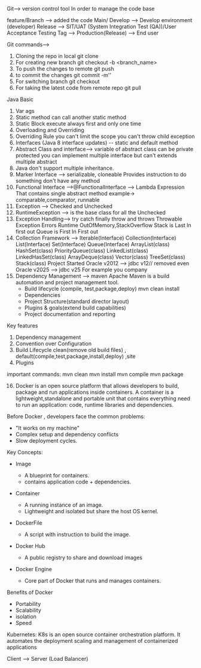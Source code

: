 Git--> version control tool
In order to manage the code base


feature/Branch --> added the code 
Main/ Develop --> Develop environment (developer)
Release --> SIT/UAT (System Integration Test (QA))/User Acceptance Testing 
Tag --> Production(Release) --> End user


Git commands-->
1. Cloning the repo in local
git clone <ssh Repo Url>
2. For creating new branch 
git checkout -b <branch_name>
3. To push the changes to remote
git push
4. to commit the changes
git commit -m'<Message>'
5. For switching branch 
git checkout
6. For taking the latest code from remote repo
git pull

Java Basic
1. Var ags
2. Static method can call another static method
3. Static Block execute always first and only one time
4. Overloading and Overriding
5. Overriding Rule
    you can't limit the scope
    you can't throw child exception 
6. Interfaces (Java 8 interface updates) -- static and default method 
7. Abstract Class and interface--> variable of abstract class can be private protected 
    you can implement multiple interface but can't extends multiple abstract
8. Java don't support multiple inheritance.
9. Marker Interface --> serializable, cloneable 
    Provides instruction to do something don't have any method
10. Functional Interface -->@FunctionalInterface --> Lambda Expression
    That contains single abstract method
    example-> comparable,comparator, runnable
11. Exception --> Checked and Unchecked
12. RuntimeException --> is the base class for all the Unchecked
13. Exception Handling--> try catch finally throw and throws
                            Throwable
                    Exception         Errors
               Runtime                OutOfMemory,StackOverflow
Stack is Last In first out 
Queue is First In First out 
14. Collection Framework --> 
                        Iterable(Interface)
                        Collection(Interface)
            List(Interface)    Set(Interface)          Queue(Interface)
            ArrayList(class)   HashSet(class)          PriorityQueue(class)
            LinkedList(class)  LinkedHasSet(class)     ArrayDeque(class)
            Vector(class)      TreeSet(class)
            Stack(class)
Project Started 
Oracle v2012 --> jdbc v12// removed even 
Oracle v2025 --> jdbc v25
For example you company
15. Dependency Management --> maven 
Apache Maven is a build automation and project management tool.
    * Build lifecycle (compile, test,package,deploy) mvn clean install 
    * Dependencies
    * Project Structure(standard director layout)
    * Plugins & goals(extend build capabilities)
    * Project documentation and reporting

Key features
1. Dependency management
2. Convention over Configuration 
3. Build Lifecycle clean(remove old build files) , default(compile,test,package,install,deploy) ,site 
4. Plugins 

important commands:
mvn clean
mvn install
mvn compile
mvn package

16. Docker is an open source platform that allows developers to build, package and run applications inside containers.
A container is a lightweight,standalone and portable unit that contains everything need to run an application: code, runtime
libraries and dependencies. 

Before Docker , developers face the common problems:
* "It works on my machine" 
* Complex setup and dependency conflicts
* Slow deployment cycles.

Key Concepts:
* Image 
  * A blueprint for containers.
  * contains application code + dependencies.
* Container 
  * A running instance of an image.
  * Lightweight and isolated but share the host OS kernel.
  
* DockerFile
  * A script with instruction to build the image.
* Docker Hub
  * A public registry to share and download images
* Docker Engine
  * Core part of Docker that runs and manages containers.

Benefits of Docker
* Portability
* Scalability
* isolation 
* Speed 

Kubernetes:
K8s is an open source container orchestration platform.
It automates the deployment scaling and management of containerized applications

Client --> Server (Load Balancer) 


